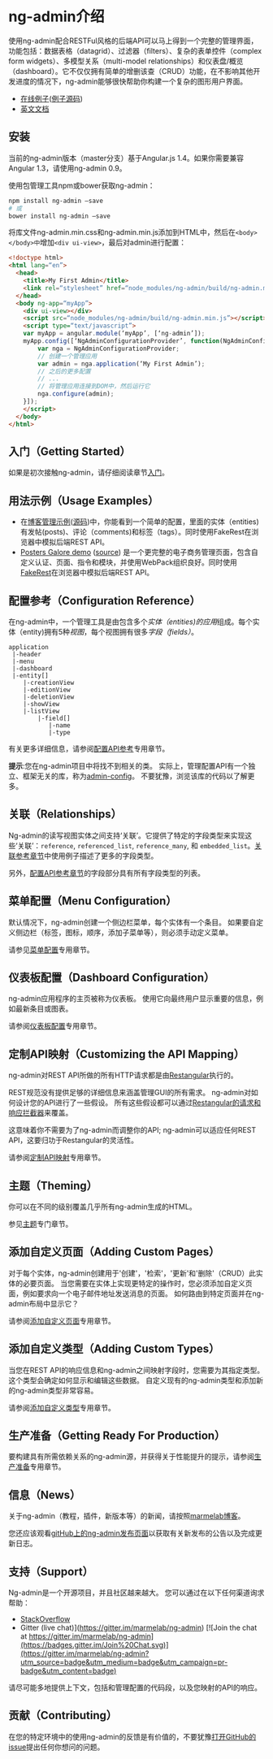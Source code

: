 # ng-admin介绍

使用ng-admin配合RESTFul风格的后端API可以马上得到一个完整的管理界面，功能包括：数据表格（datagrid）、过滤器（filters）、复杂的表单控件（complex form widgets）、多模型关系（multi-model relationships）和仪表盘/概览（dashboard）。它不仅仅拥有简单的增删该查（CRUD）功能，在不影响其他开发进度的情况下，ng-admin能够很快帮助你构建一个复杂的图形用户界面。

* [在线例子](http://marmelab.com/ng-admin-demo/#/dashboard)([例子源码](https://github.com/marmelab/ng-admin-demo))
* [英文文档](http://ng-admin-book.marmelab.com/)

## 安装

当前的ng-admin版本（master分支）基于Angular.js 1.4。如果你需要兼容Angular 1.3，请使用ng-admin 0.9。

使用包管理工具npm或bower获取ng-admin：

```sh
npm install ng-admin —save
# 或
bower install ng-admin —save
```

将库文件ng-admin.min.css和ng-admin.min.js添加到HTML中，然后在`<body></body>中`增加`<div ui-view>`，最后对admin进行配置：

```html
<!doctype html>
<html lang=“en”>
  <head>
    <title>My First Admin</title>
    <link rel=“stylesheet” href=“node_modules/ng-admin/build/ng-admin.min.css”>
  </head>
  <body ng-app=“myApp”>
    <div ui-view></div>
    <script src=“node_modules/ng-admin/build/ng-admin.min.js”></script>
    <script type=“text/javascript”>
    var myApp = angular.module(‘myApp’, [‘ng-admin’]);
    myApp.config([‘NgAdminConfigurationProvider’, function(NgAdminConfigurationProvider) {
        var nga = NgAdminConfigurationProvider;
        // 创建一个管理应用
        var admin = nga.application(‘My First Admin’);
        // 之后的更多配置
        // ...
        // 将管理应用连接到DOM中，然后运行它
        nga.configure(admin);
    }]);
    </script>
  </body>
</html>
```

## 入门（Getting Started）

如果是初次接触ng-admin，请仔细阅读章节[入门](文档翻译/入门.md)。

## 用法示例（Usage Examples）

* 在[博客管理示例](http://ng-admin.marmelab.com/#/dashboard)([源码](examples/blog/config.js))中，你能看到一个简单的配置，里面的实体（entities)有发帖(posts)、评论（comments)和标签（tags）。同时使用FakeRest在浏览器中模拟后端REST API。
* [Posters Galore demo](http://marmelab.com/ng-admin-demo/) ([source](https://github.com/marmelab/ng-admin-demo)) 是一个更完整的电子商务管理页面，包含自定义认证、页面、指令和模块，并使用WebPack组织良好。同时使用[FakeRest](https://github.com/marmelab/FakeRest)在浏览器中模拟后端REST API。


## 配置参考（Configuration Reference）

在ng-admin中，一个管理工具是由包含多个*实体（entities)*的*应用*组成。每个实体（entity)拥有5种*视图*，每个视图拥有很多*字段（fields）*。

```
application
 |-header
 |-menu
 |-dashboard
 |-entity[]
    |-creationView
    |-editionView
    |-deletionView
    |-showView
    |-listView
        |-field[]
           |-name
           |-type
```

有关更多详细信息，请参阅[配置API参考](文档翻译/配置API参考.md)专用章节。

**提示**:您在ng-admin项目中将找不到相关的类。 实际上，管理配置API有一个独立、框架无关的库，称为[admin-config](https://github.com/marmelab/admin-config)。 不要犹豫，浏览该库的代码以了解更多。

## 关联（Relationships）

Ng-admin的读写视图实体之间支持‘关联’。它提供了特定的字段类型来实现这些‘关联’：`reference`, `referenced_list`, `reference_many`, 和 `embedded_list`。[关联参考章节](文档翻译/关联.md)中使用例子描述了更多的字段类型。

另外，[配置API参考章节](文档翻译/配置API参考.md)的字段部分具有所有字段类型的列表。

## 菜单配置（Menu Configuration）

默认情况下，ng-admin创建一个侧边栏菜单，每个实体有一个条目。 如果要自定义侧边栏（标签，图标，顺序，添加子菜单等），则必须手动定义菜单。

请参见[菜单配置](文档翻译/菜单配置.md)专用章节。

## 仪表板配置（Dashboard Configuration）

ng-admin应用程序的主页被称为仪表板。 使用它向最终用户显示重要的信息，例如最新条目或图表。

请参阅[仪表板配置](文档翻译/仪表板配置.md)专用章节。

## 定制API映射（Customizing the API Mapping）

ng-admin对REST API所做的所有HTTP请求都是由[Restangular](https://github.com/mgonto/restangular)执行的。

REST规范没有提供足够的详细信息来涵盖管理GUI的所有需求。 ng-admin对如何设计您的API进行了一些假设。 所有这些假设都可以通过[Restangular的请求和响应拦截器](https://github.com/mgonto/restangular#addresponseinterceptor)来覆盖。

这意味着你不需要为了ng-admin而调整你的API; ng-admin可以适应任何REST API，这要归功于Restangular的灵活性。

请参阅[定制API映射](文档翻译/定制API映射.md)专用章节。

## 主题（Theming）

你可以在不同的级别覆盖几乎所有ng-admin生成的HTML。

参见[主题](文档翻译/主题.md)专门章节。

## 添加自定义页面（Adding Custom Pages）

对于每个实体，ng-admin创建用于'创建'，'检索'，'更新'和'删除'（CRUD）此实体的必要页面。 当您需要在实体上实现更特定的操作时，您必须添加自定义页面，例如要求向一个电子邮件地址发送消息的页面。 如何路由到特定页面并在ng-admin布局中显示它？

请参阅[添加自定义页面](文档翻译/添加自定义页面.md)专用章节。

## 添加自定义类型（Adding Custom Types）

当您在REST API的响应信息和ng-admin之间映射字段时，您需要为其指定类型。 这个类型会确定如何显示和编辑这些数据。 自定义现有的ng-admin类型和添加新的ng-admin类型非常容易。

请参阅[添加自定义类型](文档翻译/添加自定义页面.md)专用章节。

## 生产准备（Getting Ready For Production）

要构建具有所需依赖关系的ng-admin源，并获得关于性能提升的提示，请参阅[生产准备](文档翻译/生产准备.md)专用章节。

## 信息（News）

关于ng-admin（教程，插件，新版本等）的新闻，请按照[marmelab博客](http://marmelab.com/blog/)。

您还应该观看[gitHub上的ng-admin发布页面](https://github.com/marmelab/ng-admin/releases)以获取有关新发布的公告以及完成更新日志。

## 支持（Support）

Ng-admin是一个开源项目，并且社区越来越大。 您可以通过在以下任何渠道询求帮助：

* [StackOverflow](http://stackoverflow.com/questions/tagged/ng-admin)
* Gitter (live chat)](https://gitter.im/marmelab/ng-admin) [![Join the chat at https://gitter.im/marmelab/ng-admin](https://badges.gitter.im/Join%20Chat.svg)](https://gitter.im/marmelab/ng-admin?utm_source=badge&utm_medium=badge&utm_campaign=pr-badge&utm_content=badge)

请尽可能多地提供上下文，包括和管理配置的代码段，以及您映射的API的响应。

## 贡献（Contributing）

在您的特定环境中的使用ng-admin的反馈是有价值的，不要犹豫[打开GitHub的issue](https://github.com/marmelab/ng-admin/issues)提出任何你想问的问题。

